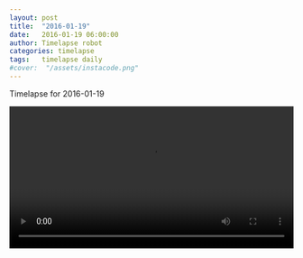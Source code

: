 ```yaml
---
layout: post
title:  "2016-01-19"
date:   2016-01-19 06:00:00
author: Timelapse robot
categories: timelapse
tags:	timelapse daily
#cover:  "/assets/instacode.png"
---
```

Timelapse for 2016-01-19

<video width="100%" controls="true">
  <source src="https://rest.s3for.me/bridgeinice/2016-01-19.webm" type="video/webm">
  <source src="https://rest.s3for.me/bridgeinice/2016-01-19.mp4" type="video/mp4">
  Your browser does not support the video tag.
</video>
